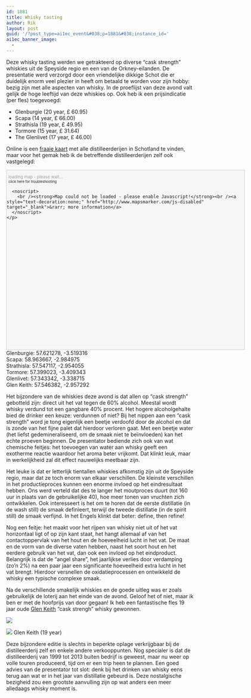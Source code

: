 ```yaml
---
id: 1881
title: Whisky tasting
author: Rik
layout: post
guid: '/?post_type=ai1ec_event&#038;p=1881&#038;instance_id='
ai1ec_banner_image:
  - 
---
```

Deze whisky tasting werden we getrakteerd op diverse &#8220;cask strength&#8221; whiskies uit de Speyside regio en een van de Orkney-eilanden. De presentatie werd verzorgd door een vriendelijke dikkige Schot die er duidelijk enorm veel plezier in heeft om betaald te worden voor zijn hobby: bezig zijn met alle aspecten van whisky. In de proeflijst van deze avond valt gelijk de hoge leeftijd van deze whiskies op. Ook heb ik een prijsindicatie (per fles) toegevoegd:

  * Glenburgie (20 year, £ 60.95)
  * Scapa (14 year, £ 66.00)
  * Strathisla (19 year, £ 49.95)
  * Tormore (15 year, £ 31.64)
  * The Glenlivet (17 year, £ 46.00)

Online is een [fraaie kaart][1] met alle distilleerderijen in Schotland te vinden, maar voor het gemak heb ik de betreffende distilleerderijen zelf ook vastgelegd:

<div id="lmm_ec3e05b6" style="width:640px;" class="mapsmarker layermap layer-5">
  <div id="lmm_map_ec3e05b6" style="background:#f6f6f6;border:1px solid #ccc;height:480px; overflow:hidden;padding:0;">
    <p style="font-size:80%;color:#9f9e9e;margin-left:5px;">
      loading map - please wait...<br /><small><a href="http://mapsmarker.com/wp_footer" target="_blank" style="text-decoration:none;">click here for troubleshooting</a></small>
      
      <noscript>
        <br /><strong>Map could not be loaded - please enable Javascript!</strong><br /><a style="text-decoration:none;" href="http://www.mapsmarker.com/js-disabled" target="_blank">&rarr; more information</a>
      </noscript>
    </p>
  </div>
  
  <div id="lmm_geo_tags_ec3e05b6_18" class="lmm-geo-tags geo">
    Glenburgie: <span class="latitude">57.621278</span>, <span class="longitude">-3.519316</span>
  </div>
  
  <div id="lmm_geo_tags_ec3e05b6_19" class="lmm-geo-tags geo">
    Scapa: <span class="latitude">58.963667</span>, <span class="longitude">-2.984975</span>
  </div>
  
  <div id="lmm_geo_tags_ec3e05b6_20" class="lmm-geo-tags geo">
    Strathisla: <span class="latitude">57.547117</span>, <span class="longitude">-2.954055</span>
  </div>
  
  <div id="lmm_geo_tags_ec3e05b6_21" class="lmm-geo-tags geo">
    Tormore: <span class="latitude">57.399023</span>, <span class="longitude">-3.409343</span>
  </div>
  
  <div id="lmm_geo_tags_ec3e05b6_22" class="lmm-geo-tags geo">
    Glenlivet: <span class="latitude">57.343342</span>, <span class="longitude">-3.338715</span>
  </div>
  
  <div id="lmm_geo_tags_ec3e05b6_23" class="lmm-geo-tags geo">
    Glen Keith: <span class="latitude">57.546382</span>, <span class="longitude">-2.957292</span>
  </div>
</div>

Het bijzondere van de whiskies deze avond is dat allen op &#8220;cask strength&#8221; gebotteld zijn: direct uit het vat tegen de 60% alcohol. Meestal wordt whisky verdund tot een gangbare 40% procent. Het hogere alcoholgehalte bied de drinker een keuze: verdunnen of niet? Bij het nippen aan een &#8220;cask strength&#8221; word je tong eigenlijk een beetje verdoofd door de alcohol en dat is zonde van het fijne palet dat hierdoor verloren gaat. Met een beetje water (het liefst gedemineraliseerd, om de smaak niet te beïnvloeden) kan het echte proeven beginnen. De presentator bediende zich ook van wat chemische feitjes: het toevoegen van water aan whisky geeft een exotherme reactie waardoor het aroma beter vrijkomt. Dat klinkt leuk, maar in werkelijkheid zal dit effect nauwelijks meetbaar zijn.

Het leuke is dat er letterlijk tientallen whiskies afkomstig zijn uit de Speyside regio, maar dat ze toch enorm van elkaar verschillen. De kleinste verschillen in het productieproces kunnen een enorme invloed op het eindresultaat hebben. Ons werd verteld dat des te langer het moutproces duurt (tot 160 uur in plaats van de gebruikelijke 40), hoe meer tonen van vruchten zich ontwikkelen. Ook interesseert is het om te horen dat de eerste distillatie (in de wash still) de smaak definieert, terwijl de tweede distillatie (in de spirit still) de smaak verfijnd. In het Engels klinkt dat beter: define, then refine!

Nog een feitje: het maakt voor het rijpen van whisky niet uit of het vat horizontaal ligt of op zijn kant staat, het hangt allemaal af van het contactoppervlak van het hout en de hoeveelheid lucht in het vat. De maat en de vorm van de diverse vaten hebben, naast het soort hout en het eerdere gebruik van het vat, dan ook een invloed op het eindproduct. Belangrijk is dat de &#8220;angel share&#8221;, het jaarlijkse verlies door verdamping (zo&#8217;n 2%) na een paar jaar een significante hoeveelheid extra lucht in het vat brengt. Hierdoor versnellen de oxidatieprocessen en ontwikkeld de whisky een typische complexe smaak.

Na de verschillende smakelijk whiskies en de goede uitleg was er zoals gebruikelijk de loterij aan het einde van de avond. Geloof het of niet, maar ik ben er met de hoofprijs van door gegaan! Ik heb een fantastische fles 19 jaar oude [Glen Keith][2] &#8220;cask strengh&#8221; whisky gewonnen.

<div style="width: 310px" class="wp-caption aligncenter">
  <img class="lazy " src="http://csbnw.no-ip.org:38/wp-content/plugins/wp-images-lazy-loading/images/grey.gif" data-original="https://www.masterofmalt.com/whiskies/glen-keith/glen-keith-19-year-old-1995-cask-strength-edition-chivas-brothers-whisky.jpg" />
  
  <p class="wp-caption-text">
    <noscript>
      <img src="https://www.masterofmalt.com/whiskies/glen-keith/glen-keith-19-year-old-1995-cask-strength-edition-chivas-brothers-whisky.jpg" />
    </noscript>Glen Keith (19 year)
  </p>
</div>

Deze bijzondere editie is slechts in beperkte oplage verkrijgbaar bij de distilleerderij zelf en enkele andere verkooppunten. Nog specialer is dat de distilleerderij van 1999 tot 2013 buiten bedrijf is geweest, maar nu weer op volle touren produceerd, tijd om er een trip heen te plannen. Een goed advies van de presentator tot slot: denk bij het drinken van whisky eens terug aan wat er in het jaar van distillatie gebeurd is. Deze nostalgische bezigheid zou een grootste aanvulling zijn op wat anders een meer alledaags whisky moment is.

 [1]: http://www.maltmadness.com/whisky/map/Scotland/index.html
 [2]: http://www.maltmadness.com/whisky/glen-keith.html
